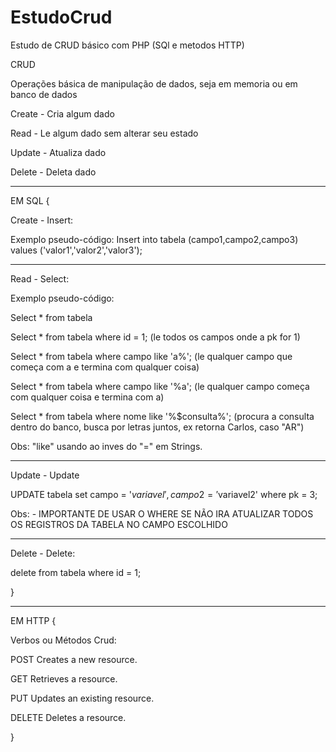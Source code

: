 # EstudoCrud
Estudo de CRUD básico com PHP (SQl e metodos HTTP)

CRUD

Operações básica de manipulação de dados, seja em memoria ou em banco de dados

Create - Cria algum dado 

Read - Le algum dado sem alterar seu estado

Update - Atualiza dado

Delete - Deleta dado
__________________________________________________________________________________________

EM SQL {

Create - Insert:

Exemplo pseudo-código:
Insert into tabela (campo1,campo2,campo3) values ('valor1','valor2','valor3');

-------------------------------------------------------------------------------------

Read - Select:

Exemplo pseudo-código:

Select * from tabela

Select * from tabela where id = 1; (le todos os campos onde a pk for 1)

Select * from tabela where campo like 'a%';  (le qualquer campo que começa com a e termina com qualquer coisa)

Select * from tabela where campo like '%a'; (le qualquer campo começa com qualquer coisa  e termina com a)


Select * from tabela where nome like '%$consulta%'; (procura a consulta dentro do banco, busca por letras juntos, 
ex retorna Carlos, caso "AR")

Obs: "like" usando ao inves do "=" em Strings.

-------------------------------------------------------------------------------------

Update - Update 

UPDATE tabela set campo = '$variavel', campo2 = '$variavel2'  where pk = 3;

Obs: - IMPORTANTE DE USAR O WHERE SE NÃO IRA ATUALIZAR TODOS OS REGISTROS DA TABELA NO CAMPO ESCOLHIDO

-------------------------------------------------------------------------------------
Delete - Delete:

delete from tabela where id = 1;


}

__________________________________________________________________________________________

EM HTTP {

Verbos ou Métodos Crud:

POST            Creates a new resource.

GET             Retrieves a resource.

PUT             Updates an existing resource.

DELETE          Deletes a resource.

}
